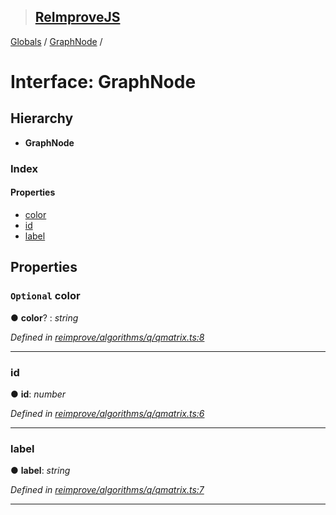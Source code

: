 > ## [ReImproveJS](../README.md)

[Globals](../globals.md) / [GraphNode](graphnode.md) /

# Interface: GraphNode

## Hierarchy

* **GraphNode**

### Index

#### Properties

* [color](graphnode.md#optional-color)
* [id](graphnode.md#id)
* [label](graphnode.md#label)

## Properties

### `Optional` color

● **color**? : *string*

*Defined in [reimprove/algorithms/q/qmatrix.ts:8](https://github.com/DevSide/ReImproveJS/blob/2368b25/src/reimprove/algorithms/q/qmatrix.ts#L8)*

___

###  id

● **id**: *number*

*Defined in [reimprove/algorithms/q/qmatrix.ts:6](https://github.com/DevSide/ReImproveJS/blob/2368b25/src/reimprove/algorithms/q/qmatrix.ts#L6)*

___

###  label

● **label**: *string*

*Defined in [reimprove/algorithms/q/qmatrix.ts:7](https://github.com/DevSide/ReImproveJS/blob/2368b25/src/reimprove/algorithms/q/qmatrix.ts#L7)*

___